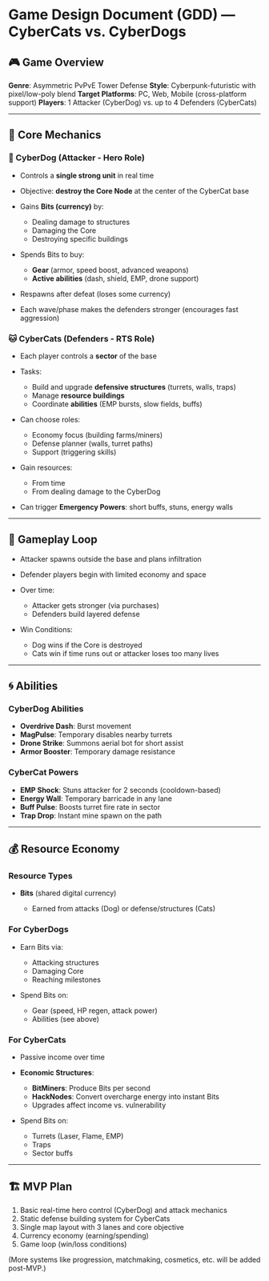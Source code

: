 # Game Design Document (GDD) — CyberCats vs. CyberDogs

## 🎮 Game Overview

**Genre**: Asymmetric PvPvE Tower Defense
**Style**: Cyberpunk-futuristic with pixel/low-poly blend
**Target Platforms**: PC, Web, Mobile (cross-platform support)
**Players**: 1 Attacker (CyberDog) vs. up to 4 Defenders (CyberCats)

---

## 🧠 Core Mechanics

### 🐶 CyberDog (Attacker - Hero Role)

- Controls a **single strong unit** in real time
- Objective: **destroy the Core Node** at the center of the CyberCat base
- Gains **Bits (currency)** by:

  - Dealing damage to structures
  - Damaging the Core
  - Destroying specific buildings

- Spends Bits to buy:

  - **Gear** (armor, speed boost, advanced weapons)
  - **Active abilities** (dash, shield, EMP, drone support)

- Respawns after defeat (loses some currency)
- Each wave/phase makes the defenders stronger (encourages fast aggression)

### 🐱 CyberCats (Defenders - RTS Role)

- Each player controls a **sector** of the base
- Tasks:

  - Build and upgrade **defensive structures** (turrets, walls, traps)
  - Manage **resource buildings**
  - Coordinate **abilities** (EMP bursts, slow fields, buffs)

- Can choose roles:

  - Economy focus (building farms/miners)
  - Defense planner (walls, turret paths)
  - Support (triggering skills)

- Gain resources:

  - From time
  - From dealing damage to the CyberDog

- Can trigger **Emergency Powers**: short buffs, stuns, energy walls

---

## 🧩 Gameplay Loop

- Attacker spawns outside the base and plans infiltration
- Defender players begin with limited economy and space
- Over time:

  - Attacker gets stronger (via purchases)
  - Defenders build layered defense

- Win Conditions:

  - Dog wins if the Core is destroyed
  - Cats win if time runs out or attacker loses too many lives

---

## 🌀 Abilities

### CyberDog Abilities

- **Overdrive Dash**: Burst movement
- **MagPulse**: Temporary disables nearby turrets
- **Drone Strike**: Summons aerial bot for short assist
- **Armor Booster**: Temporary damage resistance

### CyberCat Powers

- **EMP Shock**: Stuns attacker for 2 seconds (cooldown-based)
- **Energy Wall**: Temporary barricade in any lane
- **Buff Pulse**: Boosts turret fire rate in sector
- **Trap Drop**: Instant mine spawn on the path

---

## 💰 Resource Economy

### Resource Types

- **Bits** (shared digital currency)

  - Earned from attacks (Dog) or defense/structures (Cats)

### For CyberDogs

- Earn Bits via:

  - Attacking structures
  - Damaging Core
  - Reaching milestones

- Spend Bits on:

  - Gear (speed, HP regen, attack power)
  - Abilities (see above)

### For CyberCats

- Passive income over time
- **Economic Structures**:

  - **BitMiners**: Produce Bits per second
  - **HackNodes**: Convert overcharge energy into instant Bits
  - Upgrades affect income vs. vulnerability

- Spend Bits on:

  - Turrets (Laser, Flame, EMP)
  - Traps
  - Sector buffs

---

## 🏗️ MVP Plan

1. Basic real-time hero control (CyberDog) and attack mechanics
2. Static defense building system for CyberCats
3. Single map layout with 3 lanes and core objective
4. Currency economy (earning/spending)
5. Game loop (win/loss conditions)

(More systems like progression, matchmaking, cosmetics, etc. will be added post-MVP.)
